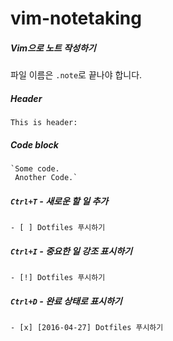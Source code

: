 # vim-notetaking

##### Vim으로 노트 작성하기
파일 이름은 `.note`로 끝나야 합니다.

##### Header
```
This is header:
```

##### Code block
```
`Some code.
 Another Code.`
```

##### `Ctrl+T` - 새로운 할 일 추가
```
- [ ] Dotfiles 푸시하기
```

##### `Ctrl+I` - 중요한 일 강조 표시하기
```
- [!] Dotfiles 푸시하기
```

##### `Ctrl+D` - 완료 상태로 표시하기
```
- [x] [2016-04-27] Dotfiles 푸시하기
```
